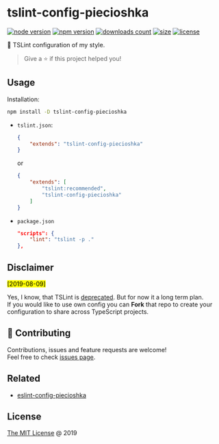 # tslint-config-piecioshka

[![node version](https://img.shields.io/node/v/tslint-config-piecioshka.svg)](https://www.npmjs.com/package/tslint-config-piecioshka)
[![npm version](https://badge.fury.io/js/tslint-config-piecioshka.svg)](https://badge.fury.io/js/tslint-config-piecioshka)
[![downloads count](https://img.shields.io/npm/dt/tslint-config-piecioshka.svg)](https://www.npmjs.com/~piecioshka)
[![size](https://packagephobia.com/badge?p=tslint-config-piecioshka)](https://packagephobia.com/result?p=tslint-config-piecioshka)
[![license](https://img.shields.io/npm/l/tslint-config-piecioshka.svg)](https://piecioshka.mit-license.org)

🔨 TSLint configuration of my style.

> Give a ⭐️ if this project helped you!

## Usage

Installation:

```bash
npm install -D tslint-config-piecioshka
```

- `tslint.json`:

    ```json
    {
        "extends": "tslint-config-piecioshka"
    }
    ```

    or

    ```json
    {
        "extends": [
            "tslint:recommended",
            "tslint-config-piecioshka"
        ]
    }
    ```

- `package.json`

    ```json
    "scripts": {
        "lint": "tslint -p ."
    },
    ```

## Disclaimer

<mark>[2019-08-09]</mark>

Yes, I know, that TSLint is [deprecated](https://github.com/palantir/tslint/issues/4534). But for now it a long term plan.<br/>
If you would like to use own config you can **Fork** that repo to create
your configuration to share across TypeScript projects.

## 🤝 Contributing

Contributions, issues and feature requests are welcome!<br />
Feel free to check [issues page](https://github.com/piecioshka/tslint-config-piecioshka/issues/).

## Related

- [eslint-config-piecioshka](https://github.com/piecioshka/eslint-config-piecioshka)

## License

[The MIT License](https://piecioshka.mit-license.org) @ 2019
